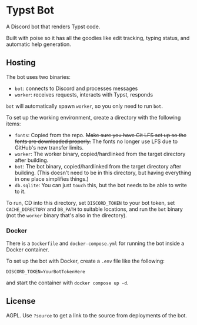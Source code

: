 # Typst Bot

A Discord bot that renders Typst code.

Built with poise so it has all the goodies like edit tracking, typing status, and automatic help generation.

## Hosting

The bot uses two binaries:

- `bot`: connects to Discord and processes messages
- `worker`: receives requests, interacts with Typst, responds

`bot` will automatically spawn `worker`, so you only need to run `bot`.

To set up the working environment, create a directory with the following items:

- `fonts`: Copied from the repo. ~~Make sure you have Git LFS set up so the fonts are downloaded properly.~~ The fonts no longer use LFS due to GitHub's new transfer limits.
- `worker`: The worker binary, copied/hardlinked from the target directory after building.
- `bot`: The bot binary, copied/hardlinked from the target directory after building. (This doesn't need to be in this directory, but having everything in one place simplifies things.)
- `db.sqlite`: You can just `touch` this, but the bot needs to be able to write to it.

To run, CD into this directory, set `DISCORD_TOKEN` to your bot token, set `CACHE_DIRECTORY` and `DB_PATH` to suitable locations, and run the `bot` binary (not the `worker` binary that's also in the directory).

### Docker

There is a `Dockerfile` and `docker-compose.yml` for running the bot inside a Docker container. 

To set up the bot with Docker, create a `.env` file like the following:

```
DISCORD_TOKEN=YourBotTokenHere
```

and start the container with `docker compose up -d`.

## License

AGPL. Use `?source` to get a link to the source from deployments of the bot.
